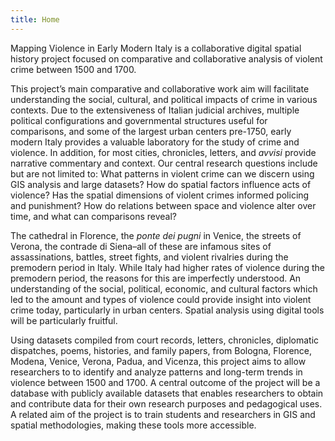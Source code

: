 ```yaml
---
title: Home
---
```


<p class="fs-4 lede">Mapping Violence in Early Modern Italy is a collaborative digital spatial history project focused on comparative and collaborative analysis of violent crime between 1500 and 1700.</p>

This project’s main comparative and collaborative work aim will facilitate understanding the social, cultural, and political impacts of crime in various contexts. Due to the extensiveness of Italian judicial archives, multiple political configurations and governmental structures useful for comparisons, and some of the largest urban centers pre-1750, early modern Italy provides a valuable laboratory for the study of crime and violence. In addition, for most cities, chronicles, letters, and <i> avvisi </i> provide narrative commentary and context. Our central research questions include but are not limited to: What patterns in violent crime can we discern using GIS analysis and large datasets? How do spatial factors influence acts of violence? Has the spatial dimensions of violent crimes informed policing and punishment? How do relations between space and violence alter over time, and what can comparisons reveal?

The cathedral in Florence, the <i> ponte dei pugni </i> in Venice, the streets of Verona, the contrade di Siena–all of these are infamous sites of assassinations, battles, street fights, and violent rivalries during the premodern period in Italy. While Italy had higher rates of violence during the premodern period, the reasons for this are imperfectly understood. An understanding of the social, political, economic, and cultural factors which led to the amount and types of violence could provide insight into violent crime today, particularly in urban centers. Spatial analysis using digital tools will be particularly fruitful.

Using datasets compiled from court records, letters, chronicles, diplomatic dispatches, poems, histories, and family papers, from Bologna, Florence, Modena, Venice, Verona, Padua, and Vicenza, this project aims to allow researchers to to identify and analyze patterns and long-term trends in violence between 1500 and 1700. A central outcome of the project will be a database with publicly available datasets that enables researchers to obtain and contribute data for their own research purposes and pedagogical uses. A related aim of the project is to train students and researchers in GIS and spatial methodologies, making these tools more accessible.
